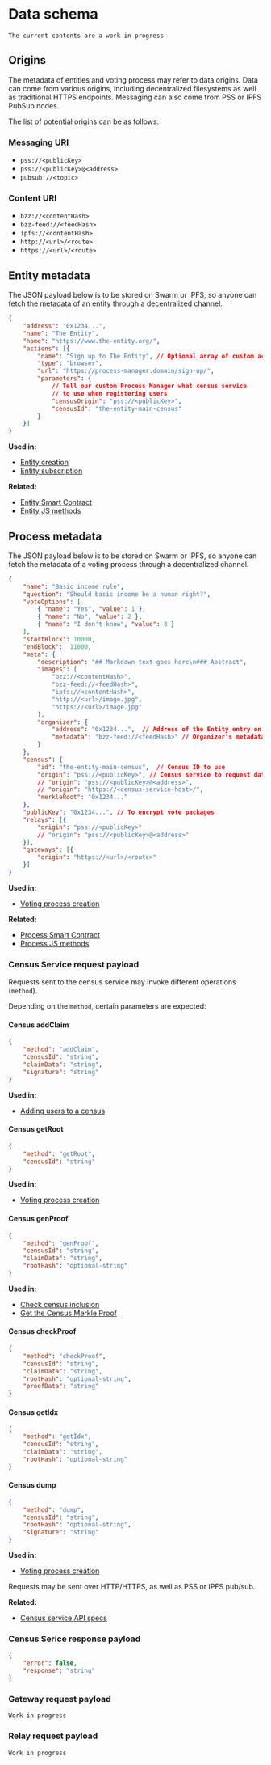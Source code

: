 # Data schema

`The current contents are a work in progress`

## Origins

The metadata of entities and voting process may refer to data origins. Data can come from various origins, including decentralized filesystems as well as traditional HTTPS endpoints. Messaging can also come from PSS or IPFS PubSub nodes.

The list of potential origins can be as follows:

### Messaging URI

- `pss://<publicKey>`
- `pss://<publicKey>@<address>`
- `pubsub://<topic>`

### Content URI

- `bzz://<contentHash>`
- `bzz-feed://<feedHash>`
- `ipfs://<contentHash>`
- `http://<url>/<route>`
- `https://<url>/<route>`

## Entity metadata

The JSON payload below is to be stored on Swarm or IPFS, so anyone can fetch the metadata of an entity through a decentralized channel.

```json
{
    "address": "0x1234...",
    "name": "The Entity",
    "home": "https://www.the-entity.org/",
    "actions": [{
        "name": "Sign up to The Entity", // Optional array of custom actions
        "type": "browser",
        "url": "https://process-manager.domain/sign-up/",
        "parameters": {
            // Tell our custom Process Manager what census service
            // to use when registering users
            "censusOrigin": "pss://<publicKey>",
            "censusId": "the-entity-main-census"
        }
    }]
}
```

**Used in:**
* [Entity creation](/protocol/sequence-diagrams?id=entity-creation)
* [Entity subscription](/protocol/sequence-diagrams?id=entity-subscription)

**Related:**
* [Entity Smart Contract](https://github.com/vocdoni/dvote-smart-contracts/blob/master/contracts/VotingEntity.sol)
* [Entity JS methods](https://github.com/vocdoni/dvote-client/blob/master/src/dvote/entity.ts)

## Process metadata

The JSON payload below is to be stored on Swarm or IPFS, so anyone can fetch the metadata of a voting process through a decentralized channel.

```json
{
    "name": "Basic income rule",
    "question": "Should basic income be a human right?",
    "voteOptions": [
        { "name": "Yes", "value": 1 },
        { "name": "No", "value": 2 },
        { "name": "I don't know", "value": 3 }
    ],
    "startBlock": 10000,
    "endBlock":  11000,
    "meta": {
        "description": "## Markdown text goes here\n### Abstract",
        "images": [
            "bzz://<contentHash>",
            "bzz-feed://<feedHash>",
            "ipfs://<contentHash>",
            "http://<url>/image.jpg",
            "https://<url>/image.jpg"
        ],
        "organizer": {
            "address": "0x1234...",  // Address of the Entity entry on the blockchain
            "metadata": "bzz-feed://<feedHash>" // Organizer's metadata on Swarm
        }
    },
    "census": {
        "id": "the-entity-main-census",  // Census ID to use
        "origin": "pss://<publicKey>", // Census service to request data from
        // "origin": "pss://<publicKey>@<address>",
        // "origin": "https://<census-service-host>/",
        "merkleRoot": "0x1234..."
    },
    "publicKey": "0x1234...", // To encrypt vote packages
    "relays": [{
        "origin": "pss://<publicKey>"
        // "origin": "pss://<publicKey>@<address>"
    }],
    "gateways": [{
        "origin": "https://<url>/<route>"
    }]
}
```

**Used in:**
* [Voting process creation](/protocol/sequence-diagrams?id=voting-process-creation)

**Related:**
* [Process Smart Contract](https://github.com/vocdoni/dvote-smart-contracts/blob/master/contracts/VotingProcess.sol)
* [Process JS methods](https://github.com/vocdoni/dvote-client/blob/master/src/dvote/process.ts)


### Census Service request payload

Requests sent to the census service may invoke different operations (`method`).

Depending on the `method`, certain parameters are expected:

#### Census addClaim
```json
{
    "method": "addClaim",
    "censusId": "string",
    "claimData": "string",
    "signature": "string"
}
```

**Used in:**
* [Adding users to a census](/protocol/sequence-diagrams?id=adding-users-to-a-census)

#### Census getRoot
```json
{
    "method": "getRoot",
    "censusId": "string" 
}
```

**Used in:**
- [Voting process creation](/protocol/sequence-diagrams?id=voting-process-creation)

#### Census genProof
```json
{
    "method": "genProof",
    "censusId": "string",
    "claimData": "string",
    "rootHash": "optional-string"
}
```

**Used in:**
- [Check census inclusion](/protocol/sequence-diagrams?id=check-census-inclusion)
- [Get the Census Merkle Proof](/protocol/sequence-diagrams?id=get-the-census-merkle-proof)

#### Census checkProof
```json
{
    "method": "checkProof",
    "censusId": "string",
    "claimData": "string",
    "rootHash": "optional-string",
    "proofData": "string"
}
```

#### Census getIdx
```json
{
    "method": "getIdx",
    "censusId": "string",
    "claimData": "string",
    "rootHash": "optional-string"
}
```

#### Census dump
```json
{
    "method": "dump",
    "censusId": "string",
    "rootHash": "optional-string",
    "signature": "string"
}
```

**Used in:**
- [Voting process creation](/protocol/sequence-diagrams?id=voting-process-creation)

Requests may be sent over HTTP/HTTPS, as well as PSS or IPFS pub/sub.

**Related:**

* [Census service API specs](https://github.com/vocdoni/go-dvote/tree/master/cmd/censushttp#api)

### Census Serice response payload

```json
{
    "error": false,
    "response": "string"
}
```

### Gateway request payload

`Work in progress`

### Relay request payload

`Work in progress`
